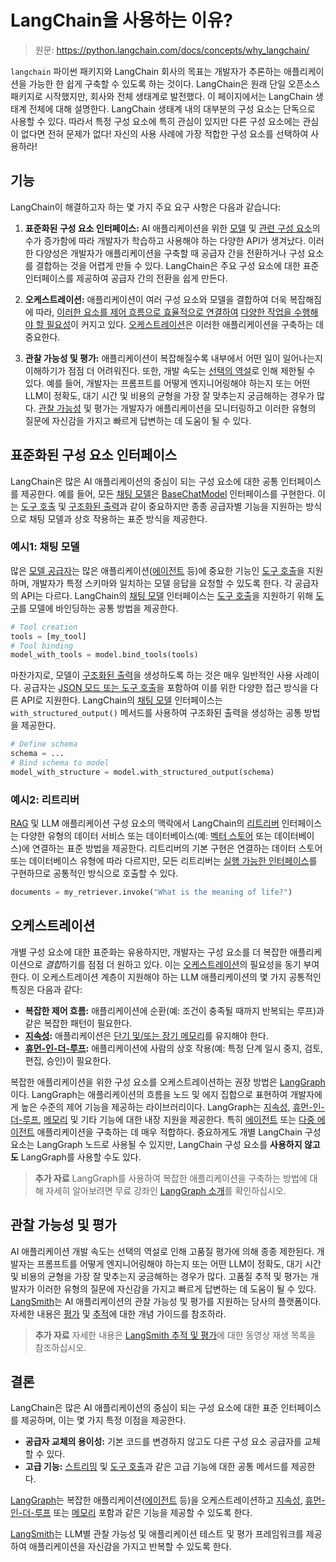 # LangChain을 사용하는 이유?

> 원문: <https://python.langchain.com/docs/concepts/why_langchain/>

`langchain` 파이썬 패키지와 LangChain 회사의 목표는 개발자가 추론하는 애플리케이션을 가능한 한 쉽게 구축할 수 있도록 하는 것이다. LangChain은 원래 단일 오픈소스 패키지로 시작했지만, 회사와 전체 생태계로 발전했다. 이 페이지에서는 LangChain 생태계 전체에 대해 설명한다. LangChain 생태계 내의 대부분의 구성 요소는 단독으로 사용할 수 있다. 따라서 특정 구성 요소에 특히 관심이 있지만 다른 구성 요소에는 관심이 없다면 전혀 문제가 없다! 자신의 사용 사례에 가장 적합한 구성 요소를 선택하여 사용하라!

## 기능

LangChain이 해결하고자 하는 몇 가지 주요 요구 사항은 다음과 같습니다:

1.  **표준화된 구성 요소 인터페이스:** AI 애플리케이션을 위한 [모델](/docs/integrations/chat/) 및 [관련 구성 요소](/docs/integrations/vectorstores/)의 수가 증가함에 따라 개발자가 학습하고 사용해야 하는 다양한 API가 생겨났다. 이러한 다양성은 개발자가 애플리케이션을 구축할 때 공급자 간을 전환하거나 구성 요소를 결합하는 것을 어렵게 만들 수 있다. LangChain은 주요 구성 요소에 대한 표준 인터페이스를 제공하여 공급자 간의 전환을 쉽게 만든다.

2.  **오케스트레이션:** 애플리케이션이 여러 구성 요소와 모델을 결합하여 더욱 복잡해짐에 따라, [이러한 요소를 제어 흐름으로 효율적으로 연결하여](/posts/2023-06-23-agent/) [다양한 작업을 수행해야 할 필요성](/article/generative-ais-act-o1/)이 커지고 있다. [오케스트레이션](<https://en.wikipedia.org/wiki/Orchestration_(computing)>)은 이러한 애플리케이션을 구축하는 데 중요한다.

3.  **관찰 가능성 및 평가:** 애플리케이션이 복잡해질수록 내부에서 어떤 일이 일어나는지 이해하기가 점점 더 어려워진다. 또한, 개발 속도는 [선택의 역설](https://en.wikipedia.org/wiki/Paradox_of_choice)로 인해 제한될 수 있다. 예를 들어, 개발자는 프롬프트를 어떻게 엔지니어링해야 하는지 또는 어떤 LLM이 정확도, 대기 시간 및 비용의 균형을 가장 잘 맞추는지 궁금해하는 경우가 많다. [관찰 가능성](https://en.wikipedia.org/wiki/Observability) 및 평가는 개발자가 애플리케이션을 모니터링하고 이러한 유형의 질문에 자신감을 가지고 빠르게 답변하는 데 도움이 될 수 있다.

## 표준화된 구성 요소 인터페이스

LangChain은 많은 AI 애플리케이션의 중심이 되는 구성 요소에 대한 공통 인터페이스를 제공한다. 예를 들어, 모든 [채팅 모델](/docs/concepts/chat_models/)은 [BaseChatModel](https://python.langchain.com/api_reference/core/language_models/langchain_core.language_models.chat_models.BaseChatModel.html) 인터페이스를 구현한다. 이는 [도구 호출](/docs/concepts/tool_calling/) 및 [구조화된 출력](/docs/concepts/structured_outputs/)과 같이 중요하지만 종종 공급자별 기능을 지원하는 방식으로 채팅 모델과 상호 작용하는 표준 방식을 제공한다.

### 예시1: 채팅 모델

많은 [모델 공급자](/docs/concepts/chat_models/)는 많은 애플리케이션([에이전트](https://langchain-ai.github.io/langgraph/concepts/agentic_concepts/) 등)에 중요한 기능인 [도구 호출](/docs/concepts/tool_calling/)을 지원하며, 개발자가 특정 스키마와 일치하는 모델 응답을 요청할 수 있도록 한다. 각 공급자의 API는 다르다. LangChain의 [채팅 모델](/docs/concepts/chat_models/) 인터페이스는 [도구 호출](/docs/concepts/tool_calling/)을 지원하기 위해 [도구](/docs/concepts/tools/)를 모델에 바인딩하는 공통 방법을 제공한다.

```python
# Tool creation
tools = [my_tool]
# Tool binding
model_with_tools = model.bind_tools(tools)
```

마찬가지로, 모델이 [구조화된 출력](/docs/concepts/structured_outputs/)을 생성하도록 하는 것은 매우 일반적인 사용 사례이다. 공급자는 [JSON 모드 또는 도구 호출](https://platform.openai.com/docs/guides/structured-outputs)을 포함하여 이를 위한 다양한 접근 방식을 다른 API로 지원한다. LangChain의 [채팅 모델](/docs/concepts/chat_models/) 인터페이스는 `with_structured_output()` 메서드를 사용하여 구조화된 출력을 생성하는 공통 방법을 제공한다.

```python
# Define schema
schema = ...
# Bind schema to model
model_with_structure = model.with_structured_output(schema)
```

### 예시2: 리트리버

[RAG](/docs/concepts/rag/) 및 LLM 애플리케이션 구성 요소의 맥락에서 LangChain의 [리트리버](/docs/concepts/retrievers/) 인터페이스는 다양한 유형의 데이터 서비스 또는 데이터베이스(예: [벡터 스토어](/docs/concepts/vectorstores/) 또는 데이터베이스)에 연결하는 표준 방법을 제공한다. 리트리버의 기본 구현은 연결하는 데이터 스토어 또는 데이터베이스 유형에 따라 다르지만, 모든 리트리버는 [실행 가능한 인터페이스](/docs/concepts/runnables/)를 구현하므로 공통적인 방식으로 호출할 수 있다.

```python
documents = my_retriever.invoke("What is the meaning of life?")
```

## 오케스트레이션

개별 구성 요소에 대한 표준화는 유용하지만, 개발자는 구성 요소를 더 복잡한 애플리케이션으로 *결합*하기를 점점 더 원하고 있다. 이는 [오케스트레이션](<https://en.wikipedia.org/wiki/Orchestration_(computing)>)의 필요성을 동기 부여한다. 이 오케스트레이션 계층이 지원해야 하는 LLM 애플리케이션의 몇 가지 공통적인 특징은 다음과 같다:

- **복잡한 제어 흐름:** 애플리케이션에 순환(예: 조건이 충족될 때까지 반복되는 루프)과 같은 복잡한 패턴이 필요한다.
- **[지속성](https://langchain-ai.github.io/langgraph/concepts/persistence/):** 애플리케이션은 [단기 및/또는 장기 메모리](https://langchain-ai.github.io/langgraph/concepts/memory/)를 유지해야 한다.
- **[휴먼-인-더-루프](https://langchain-ai.github.io/langgraph/concepts/human_in_the_loop/):** 애플리케이션에 사람의 상호 작용(예: 특정 단계 일시 중지, 검토, 편집, 승인)이 필요한다.

복잡한 애플리케이션을 위한 구성 요소를 오케스트레이션하는 권장 방법은 [LangGraph](https://langchain-ai.github.io/langgraph/concepts/high_level/)이다. LangGraph는 애플리케이션의 흐름을 노드 및 에지 집합으로 표현하여 개발자에게 높은 수준의 제어 기능을 제공하는 라이브러리이다. LangGraph는 [지속성](https://langchain-ai.github.io/langgraph/concepts/persistence/), [휴먼-인-더-루프](https://langchain-ai.github.io/langgraph/concepts/human_in_the_loop/), [메모리](https://langchain-ai.github.io/langgraph/concepts/memory/) 및 기타 기능에 대한 내장 지원을 제공한다. 특히 [에이전트](https://langchain-ai.github.io/langgraph/concepts/agentic_concepts/) 또는 [다중 에이전트](https://langchain-ai.github.io/langgraph/concepts/multi_agent/) 애플리케이션을 구축하는 데 매우 적합하다. 중요하게도 개별 LangChain 구성 요소는 LangGraph 노드로 사용될 수 있지만, LangChain 구성 요소를 **사용하지 않고도** LangGraph를 사용할 수도 있다.

> **추가 자료**
> LangGraph를 사용하여 복잡한 애플리케이션을 구축하는 방법에 대해 자세히 알아보려면 무료 강좌인 [LangGraph 소개](https://academy.langchain.com/courses/intro-to-langgraph)를 확인하십시오.

## 관찰 가능성 및 평가

AI 애플리케이션 개발 속도는 선택의 역설로 인해 고품질 평가에 의해 종종 제한된다. 개발자는 프롬프트를 어떻게 엔지니어링해야 하는지 또는 어떤 LLM이 정확도, 대기 시간 및 비용의 균형을 가장 잘 맞추는지 궁금해하는 경우가 많다. 고품질 추적 및 평가는 개발자가 이러한 유형의 질문에 자신감을 가지고 빠르게 답변하는 데 도움이 될 수 있다. [LangSmith](https://docs.smith.langchain.com/)는 AI 애플리케이션의 관찰 가능성 및 평가를 지원하는 당사의 플랫폼이다. 자세한 내용은 [평가](https://docs.smith.langchain.com/concepts/evaluation) 및 [추적](https://docs.smith.langchain.com/concepts/tracing)에 대한 개념 가이드를 참조하라.

> **추가 자료**
> 자세한 내용은 [LangSmith 추적 및 평가](https://youtube.com/playlist?list=PLfaIDFEXuae0um8Fj0V4dHG37fGFU8Q5S&feature=shared)에 대한 동영상 재생 목록을 참조하십시오.

## 결론

LangChain은 많은 AI 애플리케이션의 중심이 되는 구성 요소에 대한 표준 인터페이스를 제공하며, 이는 몇 가지 특정 이점을 제공한다.

- **공급자 교체의 용이성:** 기본 코드를 변경하지 않고도 다른 구성 요소 공급자를 교체할 수 있다.
- **고급 기능:** [스트리밍](/docs/concepts/streaming/) 및 [도구 호출](/docs/concepts/tool_calling/)과 같은 고급 기능에 대한 공통 메서드를 제공한다.

[LangGraph](https://langchain-ai.github.io/langgraph/concepts/high_level/)는 복잡한 애플리케이션([에이전트](/docs/concepts/agents/) 등)을 오케스트레이션하고 [지속성](https://langchain-ai.github.io/langgraph/concepts/persistence/), [휴먼-인-더-루프](https://langchain-ai.github.io/langgraph/concepts/human_in_the_loop/) 또는 [메모리](https://langchain-ai.github.io/langgraph/concepts/memory/) 포함과 같은 기능을 제공할 수 있도록 한다.

[LangSmith](https://docs.smith.langchain.com/)는 LLM별 관찰 가능성 및 애플리케이션 테스트 및 평가 프레임워크를 제공하여 애플리케이션을 자신감을 가지고 반복할 수 있도록 한다.
